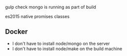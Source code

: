 gulp
check mongo is running as part of build

es2015
native promises
classes

## Docker
  - I don't have to install node/mongo on the server
  - I don't have to install node/make on the build machine
